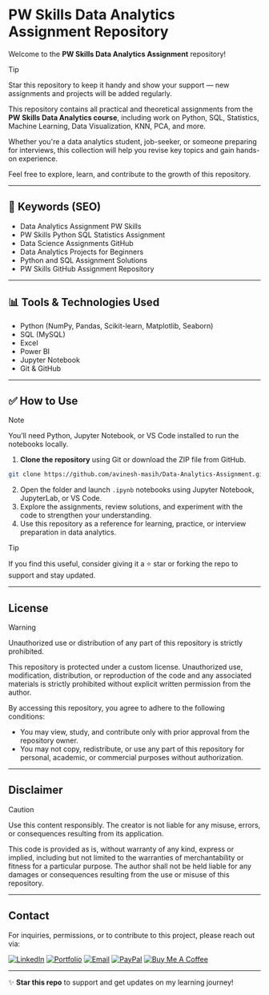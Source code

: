 # PW Skills Data Analytics Assignment Repository 

Welcome to the **PW Skills Data Analytics Assignment** repository!  

> [!TIP]  
> Star this repository to keep it handy and show your support — new assignments and projects will be added regularly.

This repository contains all practical and theoretical assignments from the **PW Skills Data Analytics course**, including work on Python, SQL, Statistics, Machine Learning, Data Visualization, KNN, PCA, and more.

Whether you're a data analytics student, job-seeker, or someone preparing for interviews, this collection will help you revise key topics and gain hands-on experience.

Feel free to explore, learn, and contribute to the growth of this repository.

---

## 🔑 Keywords (SEO)

- Data Analytics Assignment PW Skills  
- PW Skills Python SQL Statistics Assignment  
- Data Science Assignments GitHub  
- Data Analytics Projects for Beginners  
- Python and SQL Assignment Solutions  
- PW Skills GitHub Assignment Repository  

---

## 📊 Tools & Technologies Used

- Python (NumPy, Pandas, Scikit-learn, Matplotlib, Seaborn)  
- SQL (MySQL)  
- Excel  
- Power BI  
- Jupyter Notebook  
- Git & GitHub  

---

## ✅ How to Use

> [!NOTE]  
> You’ll need Python, Jupyter Notebook, or VS Code installed to run the notebooks locally.

1. **Clone the repository** using Git or download the ZIP file from GitHub.  
```bash
git clone https://github.com/avinesh-masih/Data-Analytics-Assignment.git
   ```

2. Open the folder and launch `.ipynb` notebooks using Jupyter Notebook, JupyterLab, or VS Code.
3. Explore the assignments, review solutions, and experiment with the code to strengthen your understanding.
4. Use this repository as a reference for learning, practice, or interview preparation in data analytics.

> [!TIP]  
> If you find this useful, consider giving it a ⭐ star or forking the repo to support and stay updated.

---

## License  

> [!WARNING]  
> Unauthorized use or distribution of any part of this repository is strictly prohibited.

This repository is protected under a custom license. Unauthorized use, modification, distribution, or reproduction of the code and any associated materials is strictly prohibited without explicit written permission from the author.  

By accessing this repository, you agree to adhere to the following conditions:  
- You may view, study, and contribute only with prior approval from the repository owner.  
- You may not copy, redistribute, or use any part of this repository for personal, academic, or commercial purposes without authorization.  

---

## Disclaimer  

> [!CAUTION]  
> Use this content responsibly. The creator is not liable for any misuse, errors, or consequences resulting from its application.

This code is provided as is, without warranty of any kind, express or implied, including but not limited to the warranties of merchantability or fitness for a particular purpose. The author shall not be held liable for any damages or consequences resulting from the use or misuse of this repository.  

---

## Contact  

For inquiries, permissions, or to contribute to this project, please reach out via:  

[![LinkedIn](https://img.shields.io/badge/LinkedIn-0077B5?style=for-the-badge&logo=linkedin&logoColor=white)](https://www.linkedin.com/in/avineshlko/)  [![Portfolio](https://img.shields.io/badge/Portfolio-000000?style=for-the-badge&logo=githubpages&logoColor=white)](https://avinesh-masih.github.io/)  [![Email](https://img.shields.io/badge/Email-D14836?style=for-the-badge&logo=gmail&logoColor=white)](mailto:skmasih11@gmail.com)  [![PayPal](https://img.shields.io/badge/PayPal-009CDE?style=for-the-badge&logo=paypal&logoColor=white)](https://paypal.me/AVINESHMASIH)  [![Buy Me A Coffee](https://img.shields.io/badge/Buy%20Me%20A%20Coffee-FFDD00?style=for-the-badge&logo=buy-me-a-coffee&logoColor=black)](https://buymeacoffee.com/avineshlko)

---

✨ **Star this repo** to support and get updates on my learning journey!  
